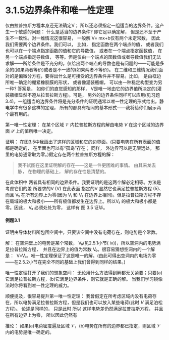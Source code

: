 # 3.1.5边界条件和唯一性定理

仅由拉普拉斯方程本身还无法确定V； 所以还必须指定一组适当的边界条件。这产生一个敏感的问题： 什么是适当的边界条件? 即它足以确定解， 但是还不至于产生不一致性。对一维情况这很容易， 一般解 V= mx+b仅有两个未定常数， 因此我们需要两个边界条件。我们可以， 比如， 指定函数在两个端点的值， 或者我们也可以在一个端点指定函数的值和它的导数值， 或者在一个端点指定函数值， 在另一个端点指定导数值， 等等。但是仅由一个端点的函数值或者导数值我们无法求解——所给条件是不充分的。仅给出两个端点的导数也是有问题的——可能是多余的(如果两者等价)或者是不一致的(如果两者不等价)。
在二维和三维情况我们面对的是偏微分方程，要得出什么是可接受的边界条件并不容易。比如， 是由框边所唯一确定的绷紧橡胶膜的形状， 或者像灌装瓶帽， 可以由一种稳定构型变为另一种? 答案是， 如你们的直觉感知的那样， V是唯一地由它的边界值所决定的(灌装瓶帽显然不遵从拉普拉斯方程)。可是， 另外的边界条件同样可以应用(见习题3.4)。一组适当的边界条件将是充分条件的证明通常以唯一性定理的形式给出。静电学中有很多这样的定理， 所有的都具有相同的基本形式——我将给你们展示两个最有用的。

第一唯一性定理：
在某个区域 $\mathscr V$ 内拉普拉斯方程的解由电势 $V$ 在这个区域的边界面 $\mathscr S$ 上的值所唯一决定。

证明：
在图3.5中我画出了这样的区域和它的边界面。(只要电势在所有表面的值都是确定的， 在里面也可以有“孤岛”存在； 同样， 外边界可以是无限远处， 那里的电势通常取为零。)假定存在两个拉普拉斯方程的解：

> 我不试图在这里证明解的存在——这是一件更困难的事情。
> 由其来龙去脉， 在物理的基础上， 解的存在性是清楚的。

在此体积中
两者具有相同的边界条件。我要证明的是这两个解必定相等。方法是考虑它们的差
所要求的V
(V)
在此表面
指定的V
显然它也满足拉普拉斯方程
(5)、
而且 V₃ 在所有边界上为零(因为 V₁ 和 V₂ 在边界上相同)。但是拉普拉斯方程不存在局域的极大和极小——所有极值都发生在边界上。所以V₃ 的极大和极小都是零。因此， V₃ 必须处处为零， 这样有
图 3.5
证毕。

#### 例题3.1

证明由导体材料所包围空间中，只要该空间中没有电荷存在，则电势是个常数。

解： 在空洞壁上的电势是某个常数， V₀(见2.5.1小节( iv))，所以空洞内的电势满足拉普拉斯方程，  并且在边界上的值为常数 V₀。很容易猜想空洞内的一个解是：  V=V₀。唯一性定理保证了这是唯一的解。(由此可得出空洞内的电场为零——在2.5.2小节在完全不同的基础上我们曾得到同样的结果。)

唯一性定理打开了我们的想象空间：
无论用什么方法得到解都无关紧要；只要(a)它满足拉普拉斯方程，(b)它满足边界条件，则它就是正确的解。
当我们学习镜像法时你将看到唯一性定理的威力。

顺便提及，很容易提升第一唯一性定理：
我曾假定在所考虑区域内没有电荷存在，所以电势满足拉普拉斯方程，但是我们也可以放入某些电荷(此时 $V$ 满足泊松方程)。
论述是同样的， 只是此时
所以
这样电势差仍然满足拉普拉斯方程， 并且在所有边界上为零， 所以因此仍然有

推论：
如果(a)电荷密度遍及区域 $\mathscr V$，(b)电势在所有的边界都已指定，则区域 $\mathscr V$ 内的电势是唯一确定的。
